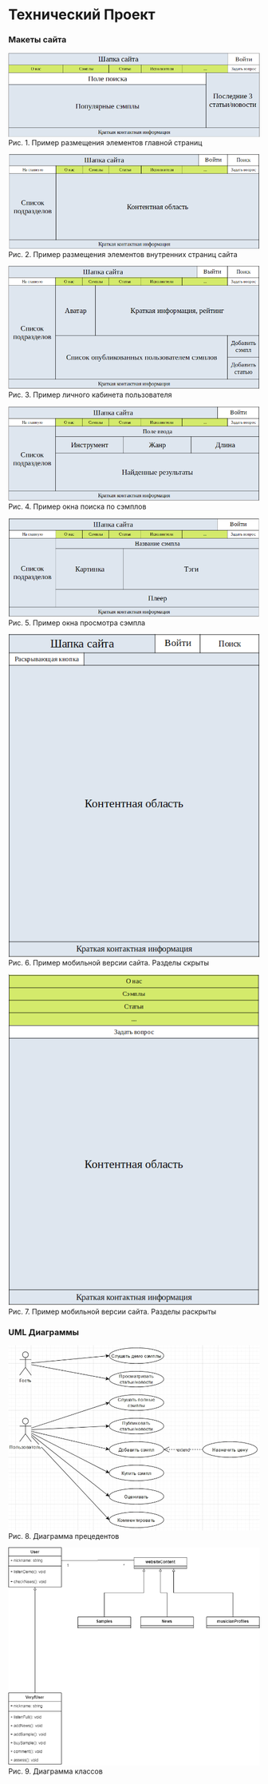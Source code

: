 # Технический Проект
### Макеты сайта
![Главная страница](Templates/Template1.png)
Рис. 1. Пример размещения элементов главной страниц

![Внутренние элементы страницы](Templates/Template2.png)
Рис. 2. Пример размещения элементов внутренних страниц сайта

![Личный кабинет](Templates/Template3.png)
Рис. 3. Пример личного кабинета пользователя

![Окно поиска](Templates/Template4.png)
Рис. 4. Пример окна поиска по сэмплов

![Окно просмотра семпла](Templates/Template5.png)
Рис. 5. Пример окна просмотра сэмпла

![Мобильная версия сайта со скрытыми разделами](Templates/Template7.png)
Рис. 6. Пример мобильной версии сайта. Разделы скрыты

![Мобильная версия сайта с раскрытыми разделами](Templates/Template8.png)
Рис. 7. Пример мобильной версии сайта. Разделы раскрыты

### UML Диаграммы

![Личный кабинет](Diagrams/UMLDiagram1.jpg)
Рис. 8. Диаграмма прецедентов

![Личный кабинет](Diagrams/UMLDiagram2.png)
Рис. 9. Диаграмма классов